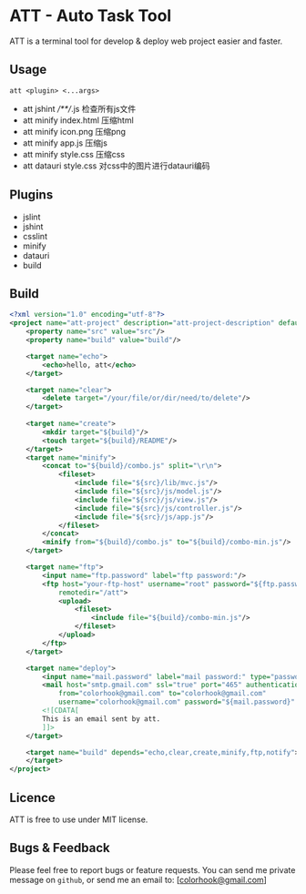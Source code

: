 ATT - Auto Task Tool
====

ATT is a terminal tool for develop & deploy web project easier and faster.

Usage
----

```
att <plugin> <...args>
```

* att jshint */**/*.js  检查所有js文件
* att minify index.html  压缩html
* att minify icon.png  压缩png
* att minify app.js  压缩js
* att minify style.css  压缩css
* att datauri style.css  对css中的图片进行datauri编码

Plugins
----

* jslint
* jshint
* csslint
* minify
* datauri
* build

Build
----

```xml
<?xml version="1.0" encoding="utf-8"?>
<project name="att-project" description="att-project-description" default="clear" basedir=".">
	<property name="src" value="src"/>
	<property name="build" value="build"/>

	<target name="echo">
		<echo>hello, att</echo>
	</target>

	<target name="clear">
		<delete target="/your/file/or/dir/need/to/delete"/>
	</target>
	
	<target name="create">
	    <mkdir target="${build}"/>
	    <touch target="${build}/README"/>
	</target>
	<target name="minify">
		<concat to="${build}/combo.js" split="\r\n">
			<fileset>
				<include file="${src}/lib/mvc.js"/>
				<include file="${src}/js/model.js"/>
				<include file="${src}/js/view.js"/>
				<include file="${src}/js/controller.js"/>
				<include file="${src}/js/app.js"/>
			</fileset>
		</concat>
		<minify from="${build}/combo.js" to="${build}/combo-min.js"/>
	</target>

	<target name="ftp">
		<input name="ftp.password" label="ftp password:"/>
		<ftp host="your-ftp-host" username="root" password="${ftp.password}" port="21" 
			remotedir="/att">
			<upload>
				<fileset>
					<include file="${build}/combo-min.js"/>
				</fileset>
			</upload>
		</ftp>
	</target>

	<target name="deploy">
		<input name="mail.password" label="mail password:" type="password"/>
		<mail host="smtp.gmail.com" ssl="true" port="465" authentication="login"
			from="colorhook@gmail.com" to="colorhook@gmail.com"
			username="colorhook@gmail.com" password="${mail.password}"  subject="att notification">
		<![CDATA[
		This is an email sent by att.
		]]>
	</target>

	<target name="build" depends="echo,clear,create,minify,ftp,notify">
	</target>
</project>
```

Licence
----

ATT is free to use under MIT license. 

Bugs & Feedback
----

Please feel free to report bugs or feature requests.
You can send me private message on `github`, or send me an email to: [colorhook@gmail.com]